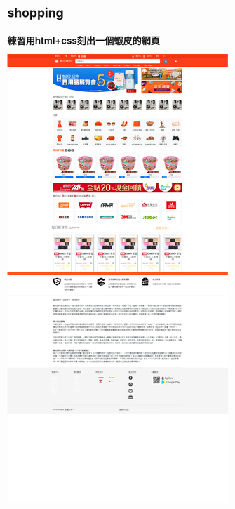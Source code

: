 # shopping
## 練習用html+css刻出一個蝦皮的網頁
![image](https://github.com/MeCBing/shopping/blob/master/buildschool2018mecbing.azurewebsites.net_shopee.html.png)
